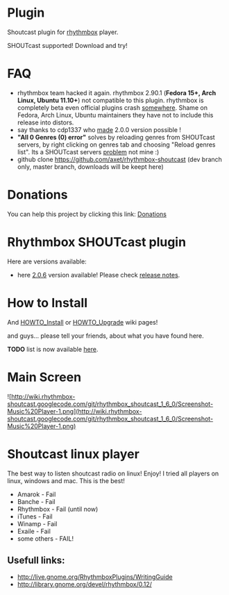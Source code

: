 # Plugin #

Shoutcast plugin for [rhythmbox](http://projects.gnome.org/rhythmbox/) player.

SHOUTcast supported! Download and try!

# FAQ #
  * rhythmbox team hacked it again. rhythmbox 2.90.1 (**Fedora 15+, Arch Linux, Ubuntu 11.10+**) not compatible to this plugin. rhythmbox is completely beta even official plugins crash [somewhere](http://code.google.com/p/rhythmbox-shoutcast/issues/detail?id=29). Shame on Fedora, Arch Linux, Ubuntu maintainers they have not to include this release into distors.
  * say thanks to cdp1337 who [made](http://code.google.com/p/rhythmbox-shoutcast/issues/detail?id=22#c21) 2.0.0 version possible !
  * **"All 0 Genres (0) error"** solves by reloading genres from SHOUTcast servers, by right clicking on genres tab and choosing "Reload genres list". Its a SHOUTcast servers [problem](http://code.google.com/p/rhythmbox-shoutcast/issues/detail?id=25) not mine :)
  * github clone https://github.com/axet/rhythmbox-shoutcast (dev branch only, master branch, downloads will be keept here)

# Donations #
You can help this project by clicking this link: [Donations](Donation.md)

# Rhythmbox SHOUTcast plugin #

Here are versions available:

  * here [2.0.6](http://code.google.com/p/rhythmbox-shoutcast/downloads/detail?name=rhythmbox-shoutcast-2.0.6.tgz&can=2&q=#makechanges) version available! Please check [release notes](http://code.google.com/p/rhythmbox-shoutcast/wiki/rhythmbox_shoutcast_2_0_0).

# How to Install #

And [HOWTO\_Install](HOWTO_Install.md) or [HOWTO\_Upgrade](HOWTO_Upgrade.md) wiki pages!

and guys... please tell your friends, about what you have found here.

**TODO** list is now available [here](http://code.google.com/p/rhythmbox-shoutcast/issues/list?q=label:Type-Enhancement).

# Main Screen #

![http://wiki.rhythmbox-shoutcast.googlecode.com/git/rhythmbox_shoutcast_1_6_0/Screenshot-Music%20Player-1.png](http://wiki.rhythmbox-shoutcast.googlecode.com/git/rhythmbox_shoutcast_1_6_0/Screenshot-Music%20Player-1.png)

# Shoutcast linux player #

The best way to listen shoutcast radio on linux! Enjoy! I tried all players on linux, windows and mac. This is the best!
  * Amarok - Fail
  * Banche - Fail
  * Rhythmbox - Fail (until now)
  * iTunes - Fail
  * Winamp - Fail
  * Exaile - Fail
  * some others - FAIL!

## Usefull links: ##
  * http://live.gnome.org/RhythmboxPlugins/WritingGuide
  * http://library.gnome.org/devel/rhythmbox/0.12/